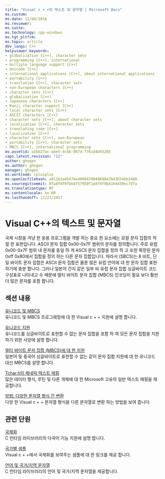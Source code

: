 ```yaml
---
title: "Visual c + +의 텍스트 및 문자열 | Microsoft Docs"
ms.custom: 
ms.date: 11/04/2016
ms.reviewer: 
ms.suite: 
ms.technology: cpp-windows
ms.tgt_pltfrm: 
ms.topic: article
dev_langs: C++
helpviewer_keywords:
- globalization [C++], character sets
- programming [C++], international
- multiple language support [C++]
- Unicode [C++]
- international applications [C++], about international applications
- portability [C++]
- translation [C++], character sets
- non-European characters [C++]
- character sets [C++]
- globalization [C++]
- Japanese characters [C++]
- Kanji character support [C++]
- local character sets [C++]
- ASCII characters [C++]
- character sets [C++], about character sets
- localization [C++], character sets
- translating code [C++]
- localization [C++]
- character sets [C++], non-European
- portability [C++], character sets
- MBCS [C++], international programming
ms.assetid: a1bb27ac-abe5-4c6b-867d-f761d4b93205
caps.latest.revision: "12"
author: ghogen
ms.author: ghogen
manager: ghogen
ms.workload: cplusplus
ms.openlocfilehash: a911b3a4547be409047004969043943b54bb2480
ms.sourcegitcommit: 8fa8fdf0fbb4f57950f1e8f4f9b81b4d39ec7d7a
ms.translationtype: MT
ms.contentlocale: ko-KR
ms.lasthandoff: 12/21/2017
---
```

# <a name="text-and-strings-in-visual-c"></a>Visual C++의 텍스트 및 문자열
국제 시장을 겨냥 한 응용 프로그램을 개발 하는 중요 한 요소에는 로컬 문자 집합의 적절 한 표현입니다. ASCII 문자 집합 0x00-0x7F 범위의 문자를 정의합니다. 주로 유럽 0x00-0x7F 범위 내 문자를 동일 하 게 ASCII 문자 집합을 정의 하 고 또한 확장된 문자 0xff 0x80에서 집합을 정의 하는 다른 문자 집합입니다. 따라서 (SBCS)는 8 비트, 단일 바이트 문자 집합은 ASCII 문자 집합은 물론 많은 유럽 언어에 대 한 문자 집합 표현 하기에 충분 합니다. 그러나 일본어 간지 같은 일부 비 유럽 문자 집합 싱글바이트 코드 구성표로 나타내고 수 때문에 멀티 바이트 문자 집합 (MBCS) 인코딩이 필요 보다 훨씬 더 많은 문자를 포함 합니다.  
  
## <a name="in-this-section"></a>섹션 내용  
 [유니코드 및 MBCS](../text/unicode-and-mbcs.md)  
 유니코드 및 MBCS 프로그래밍에 대 한 Visual c + + 지원에 설명 합니다.  
  
 [유니코드 지원](../text/support-for-unicode.md)  
 유니코드를 싱글바이트로 표현할 수 없는 문자 집합을 포함 하 여 모든 문자 집합을 지원 하기 위한 사양에 설명 합니다.  
  
 [멀티 바이트 문자 집합 (MBCS)에 대 한 지원](../text/support-for-multibyte-character-sets-mbcss.md)  
 일본어 및 중국어 싱글바이트로 표현할 수 없는 같이 문자 집합 지원에 대 한 유니코드 대신 MBCS를 설명 합니다.  
  
 [Tchar.h의 제네릭 텍스트 매핑](../text/generic-text-mappings-in-tchar-h.md)  
 많은 데이터 형식, 루틴 및 다른 개체에 대 한 Microsoft 고유의 일반 텍스트 매핑을 제공합니다.  
  
 [방법: 다양한 문자열 형식 간 변환](../text/how-to-convert-between-various-string-types.md)  
 다양 한 Visual c + + 문자열 형식을 다른 문자열로 변환 하는 방법을 보여 줍니다.  
  
## <a name="related-sections"></a>관련 단원  
 [국제화](../c-runtime-library/internationalization.md)  
 C 런타임 라이브러리의 다국어 기능 지원에 설명 합니다.  
  
 [국가별 샘플](http://msdn.microsoft.com/en-us/aa8d390c-cf4c-4dd8-9dea-74d81f93f2f8)  
 Visual c + +에서 국제화를 보여주는 샘플에 대 한 링크를 제공 합니다.  
  
 [언어 및 국가/지역 문자열](../c-runtime-library/locale-names-languages-and-country-region-strings.md)  
 C 런타임 라이브러리의 언어 및 국가/지역 문자열을 제공합니다.